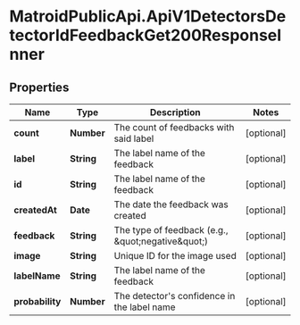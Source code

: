 # MatroidPublicApi.ApiV1DetectorsDetectorIdFeedbackGet200ResponseInner

## Properties

Name | Type | Description | Notes
------------ | ------------- | ------------- | -------------
**count** | **Number** | The count of feedbacks with said label | [optional] 
**label** | **String** | The label name of the feedback | [optional] 
**id** | **String** | The label name of the feedback | [optional] 
**createdAt** | **Date** | The date the feedback was created | [optional] 
**feedback** | **String** | The type of feedback (e.g., \&quot;negative\&quot;) | [optional] 
**image** | **String** | Unique ID for the image used | [optional] 
**labelName** | **String** | The label name of the feedback | [optional] 
**probability** | **Number** | The detector&#39;s confidence in the label name | [optional] 


